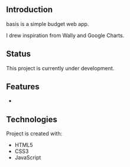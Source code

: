 ## Introduction

basis is a simple budget web app.

I drew inspiration from Wally and Google Charts.

## Status

This project is currently under development.

## Features

-

## Technologies

Project is created with:

- HTML5
- CSS3
- JavaScript
